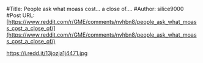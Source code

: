 #Title: People ask what moass cost… a close of….
#Author: silice9000
#Post URL: [https://www.reddit.com/r/GME/comments/nvhbn8/people_ask_what_moass_cost_a_close_of/](https://www.reddit.com/r/GME/comments/nvhbn8/people_ask_what_moass_cost_a_close_of/)


https://i.redd.it/13jozja1j4471.jpg